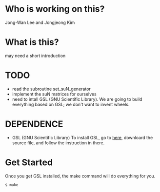 Who is working on this?
======================
Jong-Wan Lee and Jongjeong Kim 


What is this?
=============
may need a short introduction


TODO
====

* read the subroutine set_suN_generator
* implement the suN matrices for ourselves
* need to intall GSL (GNU Scientific Library). We are going to build everything based on GSL; we don't want to invent wheels.

DEPENDENCE
==========

* GSL (GNU Scientific Library)
To install GSL, go to [here](http://www.gnu.org/software/gsl), downloard the source file, and follow the instruction in there.


Get Started
===========
Once you get GSL installed, the make command will do everything for you.

    $ make
